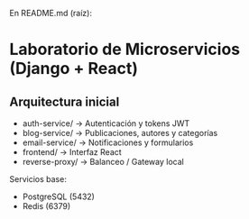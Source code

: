 En README.md (raíz):
# Laboratorio de Microservicios (Django + React)

## Arquitectura inicial
- auth-service/      → Autenticación y tokens JWT
- blog-service/      → Publicaciones, autores y categorías
- email-service/     → Notificaciones y formularios
- frontend/          → Interfaz React
- reverse-proxy/     → Balanceo / Gateway local

Servicios base:
- PostgreSQL (5432)
- Redis (6379)
